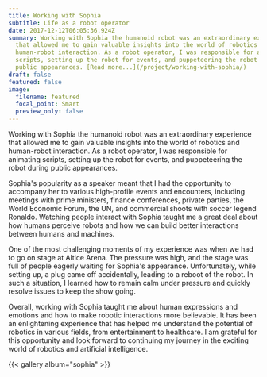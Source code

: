 ```yaml
---
title: Working with Sophia
subtitle: Life as a robot operator
date: 2017-12-12T06:05:36.924Z
summary: Working with Sophia the humanoid robot was an extraordinary experience
  that allowed me to gain valuable insights into the world of robotics and
  human-robot interaction. As a robot operator, I was responsible for animating
  scripts, setting up the robot for events, and puppeteering the robot during
  public appearances. [Read more...](/project/working-with-sophia/)
draft: false
featured: false
image:
  filename: featured
  focal_point: Smart
  preview_only: false
---
```


Working with Sophia the humanoid robot was an extraordinary experience that allowed me to gain valuable insights into the world of robotics and human-robot interaction. As a robot operator, I was responsible for animating scripts, setting up the robot for events, and puppeteering the robot during public appearances. 

Sophia's popularity as a speaker meant that I had the opportunity to accompany her to various high-profile events and encounters, including meetings with prime ministers, finance conferences, private parties, the World Economic Forum, the UN, and commercial shoots with soccer legend Ronaldo. Watching people interact with Sophia taught me a great deal about how humans perceive robots and how we can build better interactions between humans and machines.

One of the most challenging moments of my experience was when we had to go on stage at Altice Arena. The pressure was high, and the stage was full of people eagerly waiting for Sophia's appearance. Unfortunately, while setting up, a plug came off accidentally, leading to a reboot of the robot. In such a situation, I learned how to remain calm under pressure and quickly resolve issues to keep the show going.

Overall, working with Sophia taught me about human expressions and emotions and how to make robotic interactions more believable. It has been an enlightening experience that has helped me understand the potential of robotics in various fields, from entertainment to healthcare. I am grateful for this opportunity and look forward to continuing my journey in the exciting world of robotics and artificial intelligence.


<!--StartFragment-->

{{< gallery album="sophia" >}}

<!--EndFragment-->

